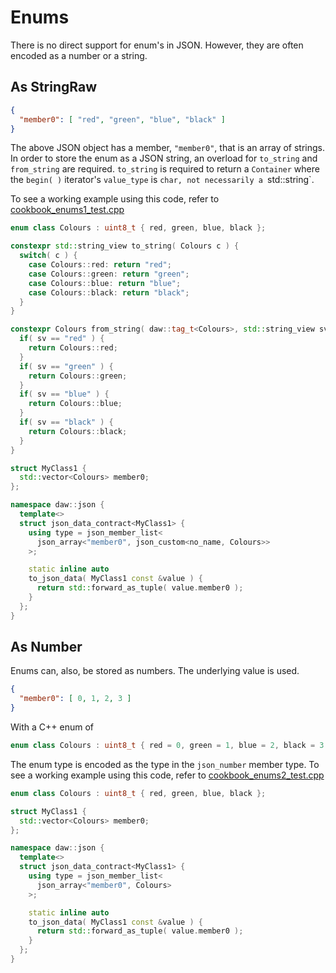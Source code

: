 # Enums

There is no direct support for enum's in JSON.  However, they are often encoded as a number or a string.

## As StringRaw 
```json
{
  "member0": [ "red", "green", "blue", "black" ]
}
```
The above JSON object has a member, `"member0"`, that is an array of strings.
In order to store the enum as a JSON string, an overload for `to_string` and `from_string` are required. `to_string` is required to return a `Container` where the `begin( )` iterator's `value_type` is `char, not necessarily a `std::string`.

To see a working example using this code, refer to [cookbook_enums1_test.cpp](../tests/cookbook_enums1_test.cpp) 
```c++
enum class Colours : uint8_t { red, green, blue, black };

constexpr std::string_view to_string( Colours c ) {
  switch( c ) {
    case Colours::red: return "red";
    case Colours::green: return "green";
    case Colours::blue: return "blue";
    case Colours::black: return "black";
  }
}

constexpr Colours from_string( daw::tag_t<Colours>, std::string_view sv ) {
  if( sv == "red" ) {
    return Colours::red;
  }
  if( sv == "green" ) {
    return Colours::green;
  }
  if( sv == "blue" ) {
    return Colours::blue;
  }
  if( sv == "black" ) {
    return Colours::black;
  }
}

struct MyClass1 {
  std::vector<Colours> member0;
};

namespace daw::json {
  template<>
  struct json_data_contract<MyClass1> {
    using type = json_member_list<
      json_array<"member0", json_custom<no_name, Colours>>
    >;

    static inline auto
    to_json_data( MyClass1 const &value ) {
      return std::forward_as_tuple( value.member0 );
    }
  };
}
```

## As Number

Enums can, also, be stored as numbers.  The underlying value is used.

```json
{
  "member0": [ 0, 1, 2, 3 ]
}
```

With a C++ enum of
```c++
enum class Colours : uint8_t { red = 0, green = 1, blue = 2, black = 3 };
```

The enum type is encoded as the type in the `json_number` member type.
To see a working example using this code, refer to [cookbook_enums2_test.cpp](../tests/cookbook_enums2_test.cpp) 
```c++
enum class Colours : uint8_t { red, green, blue, black };

struct MyClass1 {
  std::vector<Colours> member0;
};

namespace daw::json {
  template<>
  struct json_data_contract<MyClass1> {
    using type = json_member_list<
      json_array<"member0", Colours>
    >;

    static inline auto
    to_json_data( MyClass1 const &value ) {
      return std::forward_as_tuple( value.member0 );
    }
  };
}
```
